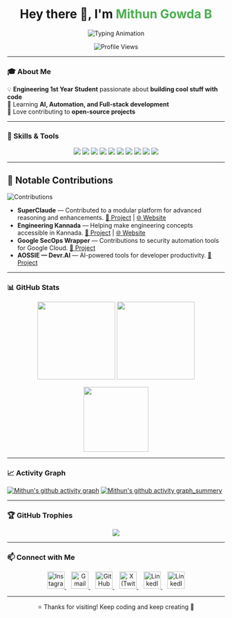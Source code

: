 <!-- Profile README for mithun50 -->
<h1 align="center">Hey there 👋, I'm <span style="color:#4CAF50;">Mithun Gowda B</span></h1>

<p align="center">
  <img src="https://readme-typing-svg.herokuapp.com?font=Fira+Code&weight=600&size=22&duration=3000&pause=1000&color=4CAF50&center=true&vCenter=true&width=500&lines=Engineering+1st+Year+Student;Python+%7C+AI+%7C+Automation;Open+Source+Contributor;Always+Learning+New+Things" alt="Typing Animation" />
</p>

<p align="center">
  <img src="https://komarev.com/ghpvc/?username=mithun50&label=Profile%20views&color=0e75b6&style=flat" alt="Profile Views"/>
</p>

---

### 🎓 About Me  
💡 **Engineering 1st Year Student** passionate about **building cool stuff with code**  
🌱 Learning **AI, Automation, and Full-stack development**  
🚀 Love contributing to **open-source projects**  

---

### 🔧 Skills & Tools  
<p align="center">
  <img src="https://img.shields.io/badge/Python-FFD43B?style=for-the-badge&logo=python&logoColor=blue"/>
  <img src="https://img.shields.io/badge/Flask-000?style=for-the-badge&logo=flask&logoColor=white"/>
  <img src="https://img.shields.io/badge/FastAPI-009688?style=for-the-badge&logo=fastapi&logoColor=white"/>
  <img src="https://img.shields.io/badge/Pandas-150458?style=for-the-badge&logo=pandas&logoColor=white"/>
  <img src="https://img.shields.io/badge/HTML5-E34F26?style=for-the-badge&logo=html5&logoColor=white"/>
  <img src="https://img.shields.io/badge/CSS3-1572B6?style=for-the-badge&logo=css3&logoColor=white"/>
  <img src="https://img.shields.io/badge/Node.js-393?style=for-the-badge&logo=nodedotjs&logoColor=white"/>
  <img src="https://img.shields.io/badge/Netlify-00C7B7?style=for-the-badge&logo=netlify&logoColor=white"/>
  <img src="https://img.shields.io/badge/Flutter-02569B?style=for-the-badge&logo=flutter&logoColor=white"/>
  <img src="https://img.shields.io/badge/Linux-OS-772953?style=for-the-badge&logo=linux&logoColor=white"/>
</p>

---

## 🚀 Notable Contributions  
![Contributions](https://github-contributor-stats.vercel.app/api?username=mithun50&theme=dark&limit=11&combine_all_yearly_contributions=true)

- **SuperClaude** — Contributed to a modular platform for advanced reasoning and enhancements. [🔗 Project](https://github.com/SuperClaude-Org/SuperClaude_Framework) | [🌐 Website](https://superclaude.netlify.app)  
- **Engineering Kannada** — Helping make engineering concepts accessible in Kannada. [🔗 Project](https://github.com/chandansgowda/engineering-in-kannada) | [🌐 Website](https://engineeringinkannada.in)  
- **Google SecOps Wrapper** — Contributions to security automation tools for Google Cloud. [🔗 Project](https://github.com/google/secops-wrapper)  
- **AOSSIE — Devr.AI** — AI-powered tools for developer productivity. [🔗 Project](https://github.com/AOSSIE-Org/Devr.AI)  

---

### 📊 GitHub Stats  
<p align="center">
  <img src="https://github-readme-stats.vercel.app/api?username=mithun50&show_icons=true&theme=tokyonight" height="180"/>
  <img src="https://github-readme-streak-stats.herokuapp.com/?user=mithun50&theme=tokyonight" height="180"/>
</p>
<p align="center">
  <img src="https://github-readme-stats.vercel.app/api/top-langs/?username=mithun50&langs_count=8&layout=compact&theme=tokyonight" height="150"/>
</p>

---

### 📈 Activity Graph  
[![Mithun's github activity graph](https://github-readme-activity-graph.vercel.app/graph?username=mithun50&bg_color=0d1117&color=4CAF50&line=4CAF50&point=FFFFFF&area=true&hide_border=true)](https://github.com/mithun50)
[![Mithun's github activity graph_summery](https://github-profile-summary-cards.vercel.app/api/cards/profile-details?username=mithun50&theme=github_dark)](https://github.com/mithun50)

---

### 🏆 GitHub Trophies  
<p align="center">
  <img src="https://github-profile-trophy.vercel.app/?username=mithun50&theme=tokyonight&margin-w=10&margin-h=10"/>
</p>

---

### 📫 Connect with Me  
<p align="center">
  <a href="https://instagram.com/mithun.gowda.b" target="_blank">
    <img src="https://skillicons.dev/icons?i=instagram" width="40" height="40" alt="Instagram"/>
  </a>
  &nbsp;&nbsp;
  <a href="mailto:mithungowda.b7411@gmail.com">
    <img src="https://cdn-icons-png.flaticon.com/512/732/732200.png" width="40" height="40" alt="Gmail"/>
  </a>
  &nbsp;&nbsp;
  <a href="https://github.com/mithun50" target="_blank">
    <img src="https://skillicons.dev/icons?i=github" width="40" height="40" alt="GitHub"/>
  </a>
  &nbsp;&nbsp;
  <a href="https://x.com/mithungowdab" target="_blank">
    <img src="https://skillicons.dev/icons?i=twitter" width="40" height="40" alt="X (Twitter)"/>
  </a>
  &nbsp;&nbsp;
  <a href="https://linkedin.com/in/mithungowdab" target="_blank">
    <img src="https://skillicons.dev/icons?i=linkedin" width="40" height="40" alt="LinkedIn"/>
  </a>
    &nbsp;&nbsp;
  <a href="https://discord.gg/eamXcxtd" target="_blank">
    <img src="https://skillicons.dev/icons?i=discord" width="40" height="40" alt="LinkedIn"/>
  </a>
</p>

---

<p align="center">⭐ Thanks for visiting! Keep coding and keep creating 🚀</p>
